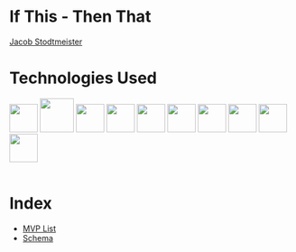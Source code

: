 # If This - Then That

[Jacob Stodtmeister](https://github.com/Stodtmeister)

# Technologies Used

<div>
<img src="https://cdn.jsdelivr.net/gh/devicons/devicon/icons/python/python-original.svg" width="50" />
<img src="https://devicon-website.vercel.app/api/sqlalchemy/original.svg" width="60"/>
<img src="https://cdn.jsdelivr.net/gh/devicons/devicon/icons/flask/flask-original.svg" width="50" />
<img src="https://cdn.jsdelivr.net/gh/devicons/devicon/icons/react/react-original.svg" width="50" />
<img src="https://cdn.jsdelivr.net/gh/devicons/devicon/icons/redux/redux-original.svg" width="50" />
<img src="https://cdn.jsdelivr.net/gh/devicons/devicon/icons/javascript/javascript-original.svg" width="50" />
<img src="https://cdn.jsdelivr.net/gh/devicons/devicon/icons/css3/css3-original.svg" width="50" />
<img src="https://cdn.jsdelivr.net/gh/devicons/devicon/icons/html5/html5-original.svg" width="50" />
<img src="https://cdn.jsdelivr.net/gh/devicons/devicon/icons/git/git-original.svg" width="50" />
<img src="https://cdn.jsdelivr.net/gh/devicons/devicon/icons/visualstudio/visualstudio-plain.svg" width="50" />
</div>
<br>

# Index
* [MVP List](https://github.com/Stodtmeister/If-This---Then-That/wiki/MVP-List)
* [Schema](https://github.com/Stodtmeister/If-This---Then-That/wiki/Schema
)
